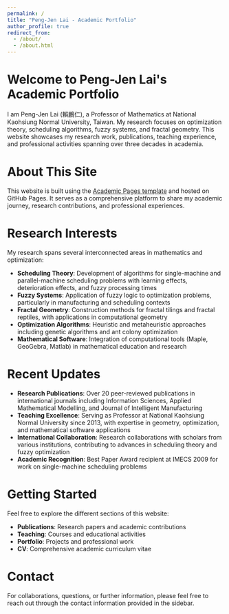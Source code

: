 ```yaml
---
permalink: /
title: "Peng-Jen Lai - Academic Portfolio"
author_profile: true
redirect_from: 
  - /about/
  - /about.html
---
```


# Welcome to Peng-Jen Lai's Academic Portfolio

I am Peng-Jen Lai (賴鵬仁), a Professor of Mathematics at National Kaohsiung Normal University, Taiwan. My research focuses on optimization theory, scheduling algorithms, fuzzy systems, and fractal geometry. This website showcases my research work, publications, teaching experience, and professional activities spanning over three decades in academia.

About This Site
======
This website is built using the [Academic Pages template](https://github.com/academicpages/academicpages.github.io) and hosted on GitHub Pages. It serves as a comprehensive platform to share my academic journey, research contributions, and professional experiences.

Research Interests
======
My research spans several interconnected areas in mathematics and optimization:

- **Scheduling Theory**: Development of algorithms for single-machine and parallel-machine scheduling problems with learning effects, deterioration effects, and fuzzy processing times
- **Fuzzy Systems**: Application of fuzzy logic to optimization problems, particularly in manufacturing and scheduling contexts
- **Fractal Geometry**: Construction methods for fractal tilings and fractal reptiles, with applications in computational geometry
- **Optimization Algorithms**: Heuristic and metaheuristic approaches including genetic algorithms and ant colony optimization
- **Mathematical Software**: Integration of computational tools (Maple, GeoGebra, Matlab) in mathematical education and research

Recent Updates
======
- **Research Publications**: Over 20 peer-reviewed publications in international journals including Information Sciences, Applied Mathematical Modelling, and Journal of Intelligent Manufacturing
- **Teaching Excellence**: Serving as Professor at National Kaohsiung Normal University since 2013, with expertise in geometry, optimization, and mathematical software applications
- **International Collaboration**: Research collaborations with scholars from various institutions, contributing to advances in scheduling theory and fuzzy optimization
- **Academic Recognition**: Best Paper Award recipient at IMECS 2009 for work on single-machine scheduling problems

Getting Started
======
Feel free to explore the different sections of this website:
- **Publications**: Research papers and academic contributions
- **Teaching**: Courses and educational activities
- **Portfolio**: Projects and professional work
- **CV**: Comprehensive academic curriculum vitae

Contact
======
For collaborations, questions, or further information, please feel free to reach out through the contact information provided in the sidebar.
